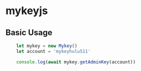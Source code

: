 # mykeyjs


## Basic Usage
```js
    let mykey = new Mykey()
    let account = 'mykeyhulu511'

    console.log(await mykey.getAdminKey(account))
```
